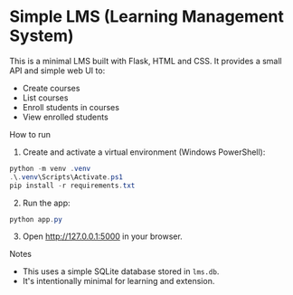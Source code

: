 
# Simple LMS (Learning Management System)

This is a minimal LMS built with Flask, HTML and CSS. It provides a small API and simple web UI to:

- Create courses
- List courses
- Enroll students in courses
- View enrolled students

How to run

1. Create and activate a virtual environment (Windows PowerShell):

```powershell
python -m venv .venv
.\.venv\Scripts\Activate.ps1
pip install -r requirements.txt
```

2. Run the app:

```powershell
python app.py
```

3. Open http://127.0.0.1:5000 in your browser.

Notes

- This uses a simple SQLite database stored in `lms.db`.
- It's intentionally minimal for learning and extension.
